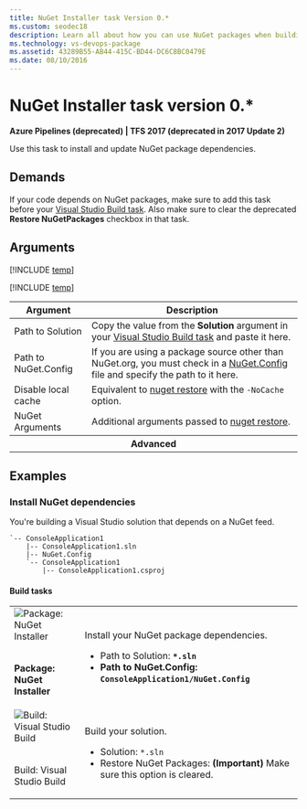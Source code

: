 ```yaml
---
title: NuGet Installer task Version 0.*
ms.custom: seodec18
description: Learn all about how you can use NuGet packages when building code in Azure Pipelines and Team Foundation Server
ms.technology: vs-devops-package
ms.assetid: 43289B55-AB44-415C-BD44-DC6C8BC0479E
ms.date: 08/10/2016
---
```


# NuGet Installer task version 0.*

**Azure Pipelines (deprecated) | TFS 2017 (deprecated in 2017 Update 2)**

Use this task to install and update NuGet package dependencies.

## Demands

If your code depends on NuGet packages, make sure to add this task before your [Visual Studio Build task](../../build/visual-studio-build.md). Also make sure to clear the deprecated **Restore NuGetPackages** checkbox in that task.

## Arguments

<table>
<thead>
<tr>
<th>Argument</th>
<th>Description</th>
</tr>
</thead>
<tr>
<td>Path to Solution</td>
<td>
Copy the value from the <strong>Solution</strong> argument in your <a href="../../build/visual-studio-build.md" data-raw-source="[Visual Studio Build task](../../build/visual-studio-build.md)">Visual Studio Build task</a> and paste it here.
</td>
</tr>
<tr>
<td>Path to NuGet.Config</td>
<td>
If you are using a package source other than NuGet.org, you must check in a <a href="http://docs.nuget.org/Consume/NuGet-Config-File" data-raw-source="[NuGet.Config](https://docs.nuget.org/Consume/NuGet-Config-File)">NuGet.Config</a> file and specify the path to it here.
</td>
</tr>
<tr>
<td>Disable local cache</td>
<td>
Equivalent to <a href="https://docs.nuget.org/consume/command-line-reference#user-content-restore-command" data-raw-source="[nuget restore](https://docs.nuget.org/consume/command-line-reference#user-content-restore-command)">nuget restore</a> with the <code>-NoCache</code> option.
</td>
</tr>
<tr>
<td>NuGet Arguments</td>
<td>
Additional arguments passed to <a href="https://docs.nuget.org/consume/command-line-reference#user-content-restore-command" data-raw-source="[nuget restore](https://docs.nuget.org/consume/command-line-reference#user-content-restore-command)">nuget restore</a>.
</td>
</tr>
<tr><th style="text-align: center" colspan="2">Advanced</th></tr>

[!INCLUDE [temp](../../includes/nuget-step-arguments.md)]

[!INCLUDE [temp](../../includes/control-options-arguments.md)]

</table>

## Examples

### Install NuGet dependencies

You're building a Visual Studio solution that depends on a NuGet feed.

```
`-- ConsoleApplication1
    |-- ConsoleApplication1.sln
    |-- NuGet.Config
    `-- ConsoleApplication1
        |-- ConsoleApplication1.csproj
```


#### Build tasks

<table>
<tr>
<td>

<img src="../media/nuget-installer.png" alt="Package: NuGet Installer"/>

<br/><strong>Package: NuGet Installer</strong></td>
<td>
<p>Install your NuGet package dependencies.</p>
<ul>
<li>Path to Solution: <code><strong>*.sln</code></li>
<li>Path to NuGet.Config: <code>ConsoleApplication1/NuGet.Config</code></li>
</ul>
</td>
</tr>
<tr>
<td>

<img src="../../build/media/visual-studio-build.png" alt="Build: Visual Studio Build"/>

<br/></strong>Build: Visual Studio Build<strong></td>
<td>
<p>Build your solution.</p>
<ul>
<li>Solution: <code></strong>*.sln</code></li>
<li>Restore NuGet Packages: <strong>(Important)</strong> Make sure this option is cleared.</li>
</ul>
</td>
</tr>
</table>


